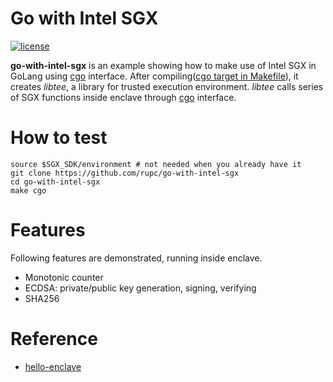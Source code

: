 # Go with Intel SGX 
[![license](https://img.shields.io/github/license/mashape/apistatus.svg?style=flat-square)]()

**go-with-intel-sgx** is an example showing how to make use of Intel SGX in GoLang using [cgo](https://golang.org/cmd/cgo/) interface.
After compiling([cgo target in Makefile](https://github.com/rupc/go-with-intel-sgx/blob/master/Makefile#L214)), it creates *libtee*, a library for trusted execution environment. *libtee* calls series of SGX functions inside enclave through [cgo](https://golang.org/cmd/cgo/) interface. 

# How to test
```
source $SGX_SDK/environment # not needed when you already have it
git clone https://github.com/rupc/go-with-intel-sgx
cd go-with-intel-sgx
make cgo
```

# Features
Following features are demonstrated, running inside enclave.
- Monotonic counter
- ECDSA: private/public key generation, signing, verifying
- SHA256

# Reference
- [hello-enclave](https://github.com/digawp/hello-enclave)
